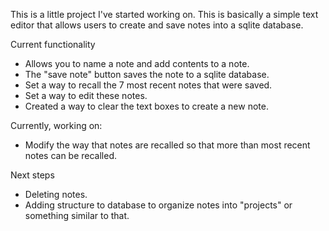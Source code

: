 This is a little project I've started working on. This is basically a simple text editor that allows users to create and
save notes into a sqlite database. 

Current functionality
- Allows you to name a note and add contents to a note. 
- The "save note" button saves the note to a sqlite database. 
- Set a way to recall the 7 most recent notes that were saved.
- Set a way to edit these notes. 
- Created a way to clear the text boxes to create a new note. 

Currently, working on:
- Modify the way that notes are recalled so that more than most recent notes can be recalled.

Next steps
- Deleting notes.
- Adding structure to database to organize notes into "projects" or something similar to that.